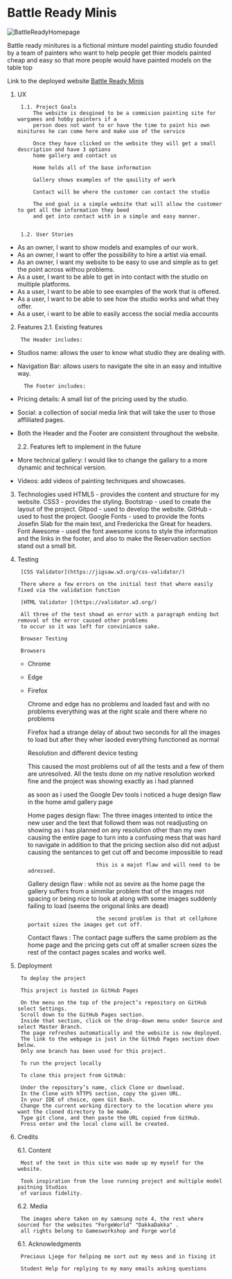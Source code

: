 # Battle Ready Minis

![BattleReadyHomepage](../ReadmeLinks/Homepage.png)

Battle ready minitures is a fictional minture model painting studio founded by a team of painters who want to help
people get thier models painted cheap and easy so that more people would have painted models on the table top 

Link to the deployed website [Battle Ready Minis](https://orihillairetdev.github.io/battle-ready-minis/)

1. UX

        1.1. Project Goals
            The website is desgined to be a commision painting site for wargames and hobby painters if a 
            person does not want to or have the time to paint his own minitures he can come here and make use of the service 

            Once they have clicked on the website they will get a small description and have 3 options 
            home gallery and contact us 

            Home holds all of the base information

            Gallery shows examples of the qauility of work 

            Contact will be where the customer can contact the studio 

            The end goal is a simple website that will allow the customer to get all the information they beed 
            and get into contact with in a simple and easy manner.


        1.2. User Stories
* As an owner, I want to show models and examples of our work.
* As an owner, I want to offer the possibility to hire a artist via email.
* As an owner, I want my website to be easy to use and simple as to get the point across withou problems.
* As a user, I want to be able to get in into contact with the studio on multiple platforms.
* As a user, I want to be able to see examples of the work that is offered.
* As a user, I want to be able to see how the studio works and what they offer.
* As a user, i want to be able to easily access the social media accounts
  

2. Features
        2.1. Existing features

        The Header includes:

* Studios name: allows the user to know what studio they are dealing with.
* Navigation Bar: allows users to navigate the site in an easy and intuitive way.

        The Footer includes:

* Pricing details: A small list of the pricing used by the studio.
* Social: a collection of social media link that will take the user to those affliliated pages.
* Both the Header and the Footer are consistent throughout the website.

    2.2. Features left to implement in the future

* More technical gallery: I would like to change the gallary to a more dynamic and technical version.
* Videos: add videos of painting techniques and showcases.


3. Technologies used
        HTML5 - provides the content and structure for my website.
        CSS3 - provides the styling.
        Bootstrap - used to create the layout of the project.
        Gitpod - used to develop the website.
        GitHub - used to host the project.
        Google Fonts - used to provide the fonts Josefin Slab for the main text, and Fredericka the Great for headers.
        Font Awesome - used the font awesome icons to style the information and the links in the footer, and also to make the Reservation section stand out a small bit.


4. Testing

        [CSS Validator](https://jigsaw.w3.org/css-validator/)

        There where a few errors on the initial test that where easily fixed via the validation function 

        [HTML Validator ](https://validator.w3.org/)

        All three of the test showd an error with a paragraph ending but removal of the error caused other problems 
        to occur so it was left for conviniance sake.

        Browser Testing 

        Browsers
    * Chrome
    * Edge
    * Firefox 

        Chrome and edge has no problems and loaded fast and with no problems everything was at the right scale and there where no problems 

        Firefox had a strange delay of about two seconds for all the images to load but after they wher laoded everything functioned as normal 

        Resolution and different device testing 

        This caused the most problems out of all the tests and a few of them are unresolved.
        All the tests done on my native resolution worked fine and the project was showing exactly as i had planned 

        as soon as i used the Google Dev tools i noticed a huge design flaw in the home amd gallery page 

        Home pages design flaw: The three images intented to intice the new user and the text that followd them was not readjusting on showing as i 
                                has planned on any resolution other than my own causing the entire page to turn into a confusing mess that was hard to navigate
                                in addition to that the pricing section also did not adjust causing the sentances to get cut off and become impossible to read 

                                this is a majot flaw and will need to be adressed.

        Gallery design flaw   : while not as sevire as the home page the gallery suffers from a simmilar problem that of the images not spacing or being 
                                nice to look at along with some images suddenly failing to load (seems the origonal links are dead)

                                the second problem is that at cellphone portait sizes the images get cut off.

        Contact flaws         : The contact page suffers the same problem as the home page and the pricing gets cut off at smaller screen sizes
                                the rest of the contact pages scales and works well.                        

5. Deployment

        To deploy the project

        This project is hosted in GitHub Pages

        On the menu on the top of the project’s repository on GitHub select Settings.
        Scroll down to the GitHub Pages section.
        Inside that section, click on the drop-down menu under Source and select Master Branch.
        The page refreshes automatically and the website is now deployed.
        The link to the webpage is just in the GitHub Pages section down below.
        Only one branch has been used for this project.

        To run the project locally

        To clone this project from GitHub:

        Under the repository’s name, click Clone or download.
        In the Clone with hTTPS section, copy the given URL.
        In your IDE of choice, open Git Bash.
        Change the current working directory to the location where you want the cloned directory to be made.
        Type git clone, and then paste the URL copied from GitHub.
        Press enter and the local clone will be created.

6. Credits

    6.1. Content

        Most of the text in this site was made up my myself for the website.

        Took inspiration from the love running project and multiple model paitning Studios
        of various fidelity.


    6.2. Media

        The images where taken on my samsung note 4, the rest where sourced for the websites "ForgeWorld" "DakkaDakka" .
        all rights belong to Gamesworkshop and Forge world 

    6.1. Acknowledgments

        Precious Ljege for helping me sort out my mess and in fixing it 

        Student Help for replying to my many emails asking questions 
